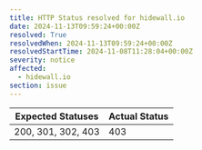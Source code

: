 ```yaml
---
title: HTTP Status resolved for hidewall.io
date: 2024-11-13T09:59:24+00:00Z
resolved: True
resolvedWhen: 2024-11-13T09:59:24+00:00Z
resolvedStartTime: 2024-11-08T11:28:04+00:00Z
severity: notice
affected:
  - hidewall.io
section: issue
---
```


| Expected Statuses | Actual Status  |
|-------------------|----------------|
| 200, 301, 302, 403 | 403 |
